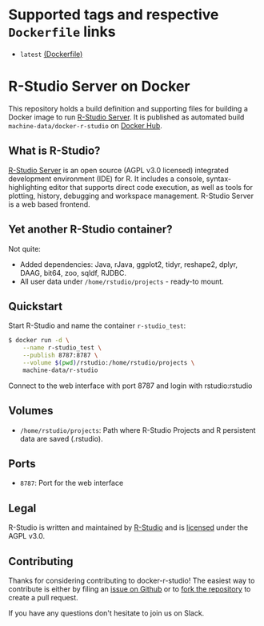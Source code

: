 # Supported tags and respective `Dockerfile` links

- `latest` [(Dockerfile)](https://github.com/machine-data/docker-r-studio/blob/master/Dockerfile)

# R-Studio Server on Docker

This repository holds a build definition and supporting files for building a Docker image to run [R-Studio Server](https://www.rstudio.org).
It is published as automated build `machine-data/docker-r-studio` on [Docker Hub](https://registry.hub.docker.com/u/machinedata/r-studio/).

## What is R-Studio?

[R-Studio Server](https://www.rstudio.org) is an open source (AGPL v3.0 licensed) integrated development environment (IDE) for R. It includes a console, syntax-highlighting editor that supports direct code execution, as well as tools for plotting, history, debugging and workspace management. R-Studio Server is a web based frontend.

## Yet another R-Studio container?

Not quite:
- Added dependencies: Java, rJava, ggplot2, tidyr, reshape2, dplyr, DAAG, bit64, zoo, sqldf, RJDBC.
- All user data under `/home/rstudio/projects` - ready-to mount.

## Quickstart

Start R-Studio and name the container `r-studio_test`:

```sh
$ docker run -d \
    --name r-studio_test \
    --publish 8787:8787 \
    --volume $(pwd)/rstudio:/home/rstudio/projects \
    machine-data/r-studio
```

Connect to the web interface with port 8787 and login with rstudio:rstudio

## Volumes

- `/home/rstudio/projects`: Path where R-Studio Projects and R persistent data are saved (.rstudio).

## Ports

- `8787`: Port for the web interface

## Legal

R-Studio is written and maintained by [R-Studio](https://www.rstudio.com/about/eula/) and is [licensed](https://github.com/rstudio/rstudio/blob/master/COPYING) under the AGPL v3.0.

## Contributing

Thanks for considering contributing to docker-r-studio!
The easiest way to contribute is either by filing an [issue on Github](https://github.com/machine-data/docker-r-studio/issues) or to [fork the repository](https://github.com/machine-data/docker-r-studio/fork) to create a pull request.

If you have any questions don't hesitate to join us on Slack.
